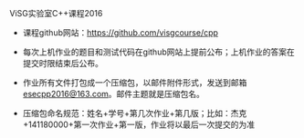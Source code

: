 ViSG实验室C++课程2016

* 课程github网站：https://github.com/visgcourse/cpp

* 每次上机作业的题目和测试代码在github网站上提前公布；上机作业的答案在提交时限结束后公布。

* 作业所有文件打包成一个压缩包，以邮件附件形式，发送到邮箱 esecpp2016@163.com。邮件主题就是压缩包名。

* 压缩包命名规范：姓名+学号+第几次作业+第几版；比如：杰克+141180000+第一次作业+第一版，作业将以最后一次提交的为准
